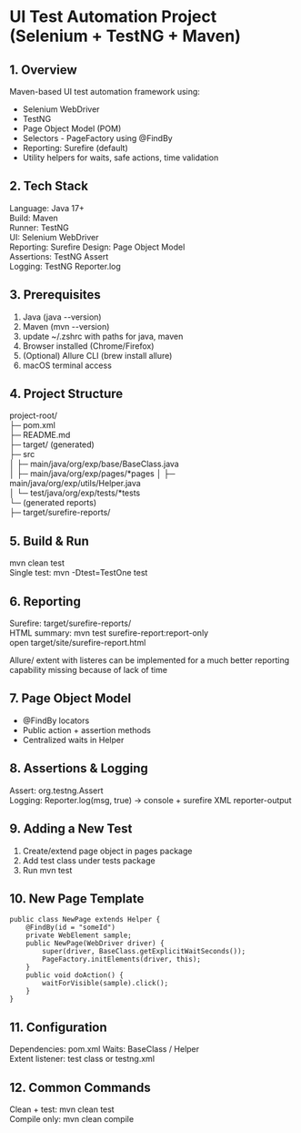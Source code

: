# UI Test Automation Project (Selenium + TestNG + Maven)

## 1. Overview
Maven-based UI test automation framework using:
- Selenium WebDriver
- TestNG
- Page Object Model (POM)
- Selectors - PageFactory using @FindBy
- Reporting: Surefire (default)
- Utility helpers for waits, safe actions, time validation

## 2. Tech Stack
Language: Java 17+  
Build: Maven  
Runner: TestNG  
UI: Selenium WebDriver  
Reporting: Surefire
Design: Page Object Model  
Assertions: TestNG Assert  
Logging: TestNG Reporter.log  

## 3. Prerequisites
1. Java (java --version)
2. Maven (mvn --version)
3. update ~/.zshrc with paths for java, maven 
4. Browser installed (Chrome/Firefox)
5. (Optional) Allure CLI (brew install allure)
6. macOS terminal access

## 4. Project Structure
project-root/  
├─ pom.xml  
├─ README.md  
├─ target/ (generated)  
├─ src  
│  ├─ main/java/org/exp/base/BaseClass.java  
│  ├─ main/java/org/exp/pages/*pages
│  ├─ main/java/org/exp/utils/Helper.java  
│  └─ test/java/org/exp/tests/*tests  
└─ (generated reports)  
   ├─ target/surefire-reports/  

## 5. Build & Run
mvn clean test  
Single test: mvn -Dtest=TestOne test   

## 6. Reporting
Surefire: target/surefire-reports/  
HTML summary:
mvn test surefire-report:report-only  
open target/site/surefire-report.html  

Allure/ extent with listeres can be implemented for a much better reporting capability
missing because of lack of time

## 7. Page Object Model
- @FindBy locators
- Public action + assertion methods
- Centralized waits in Helper

## 8. Assertions & Logging
Assert: org.testng.Assert  
Logging: Reporter.log(msg, true) -> console + surefire XML reporter-output

## 9. Adding a New Test
1. Create/extend page object in pages package
2. Add test class under tests package
4. Run mvn test

## 10. New Page Template
    public class NewPage extends Helper {
        @FindBy(id = "someId")
        private WebElement sample;
        public NewPage(WebDriver driver) {
            super(driver, BaseClass.getExplicitWaitSeconds());
            PageFactory.initElements(driver, this);
        }
        public void doAction() {
            waitForVisible(sample).click();
        }
    }

## 11. Configuration
Dependencies: pom.xml
Waits: BaseClass / Helper  
Extent listener: test class or testng.xml  

## 12. Common Commands
Clean + test: mvn clean test  
Compile only: mvn clean compile

